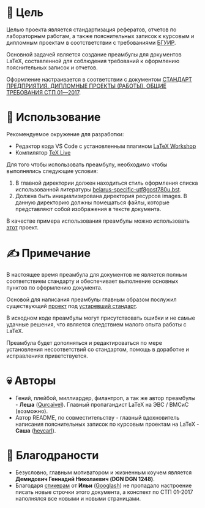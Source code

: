# 📖 Цель

Целью проекта является стандартизация рефератов, отчетов по лабораторным работам, а также пояснительных записок к курсовым и дипломным проектам в соотстветствии с требованиями [БГУИР](https://www.bsuir.by).

Основной задачей является создание преамбулы для документов LaTeX, составленной для соблюдения требований к оформлению пояснительных записок и отчетов.

Оформление настраивается в соответствии с документом [СТАНДАРТ ПРЕДПРИЯТИЯ. ДИПЛОМНЫЕ ПРОЕКТЫ (РАБОТЫ). ОБЩИЕ ТРЕБОВАНИЯ СТП 01—2017](https://library.bsuir.by/m/12_101945_1_141950.pdf).

 # 📃  Использование

Рекомендуемое окружение для разработки:
- Редактор кода VS Code с установленным плагином [LaTeX Workshop](https://marketplace.visualstudio.com/items?itemName=James-Yu.latex-workshop)
- Компилятор [TeX Live](https://www.tug.org/texlive/)

Для того чтобы использовать преамбулу, необходимо чтобы выполнялись следующие условия:
1. В главной директории должен находиться стиль оформления списка использованной литературы [belarus-specific-utf8gost780u.bst](https://github.com/Qurcaivel/bsuir-latex/blob/main/belarus-specific-utf8gost780u.bst).
2. Должна быть инициализирована директория ресурсов images. В данную директорию должны помещаться файлы, которые представляют собой изображения в тексте документа.

В качестве примера использования преамбулы можно использовать [этот](https://github.com/Qurcaivel/bsuir-practice) проект.

# ✍️ Примечание

В настоящее время преамбула для документов не является полным соответствием стандарту и обеспечивает выполнение основных пунктов по оформлению документа.

Основой для написания преамбулы главным образом послужил существующий [проект](https://github.com/mstyura/bsuir-diploma-latex) под [устаревший стандарт](http://www.bsuir.by/m/12_100229_1_80040.pdf).

В исходном коде преамбулы могут присутствовать ошибки и не самые удачные решения, что является следствием малого опыта работы с LaTeX.

Преамбула будет дополняться и редактироваться по мере установления несоответствий со стандартом, помощь в доработке и исправлениях приветствуется.
# 💀 Авторы

- Гений, плейбой, миллиардер, филантроп, а так же автор преамбулы - **Леша** ([Qurcaivel](https://github.com/Qurcaivel)). Главный пропагандист LaTeX на ЭВС / ВМСиС (возможно).
- Автор README, по совместительству - главный вдохновитель написания пояснительных записок по курсовым проектам на LaTeX - **Саша** ([heycarl](https://github.com/heycarl)). 
# 🙏 Благодраности

 - Безусловно, главным мотиватором и жизненным коучем является **Демидович Геннадий Николаевич (DGN DGN 1248)**.
 - Благодаря [стикерам](https://t.me/addstickers/DGN_DGN_1248) от **Ильи** ([Googlash](https://github.com/Googlash)) не пропадало настроение писать новые строчки этого документа, а конспект по СТП 01-2017 наполнялся все новыми и новыми страницами.
